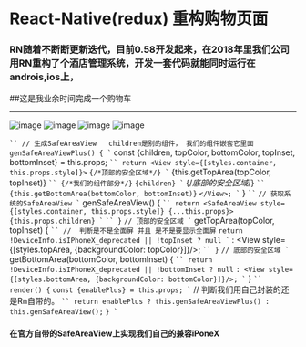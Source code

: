 # React-Native(redux) 重构购物页面

### RN随着不断断更新迭代，目前0.58开发起来，在2018年里我们公司用RN重构了个酒店管理系统，开发一套代码就能同时运行在androis,ios上，

##这是我业余时间完成一个购物车
- - - -
![image](https://github.com/422720735/sell/blob/master/img-folder/ipone6_detail.png)
![image](https://github.com/422720735/sell/blob/master/img-folder/ipone6_detail.png)
![image](https://github.com/422720735/sell/blob/master/img-folder/iponex_index.png)
![image](https://github.com/422720735/sell/blob/master/img-folder/iponex_detail.png)

` ``
// 生成SafeAreaView   children是别的组件， 我们的组件嵌套它里面
` ``
    genSafeAreaViewPlus() {
    ` ``
        const {children, topColor, bottomColor, topInset, bottomInset} = this.props;
        ` ``
        return <View style={[styles.container, this.props.style]}>
        ` ``
            {/*顶部的安全区域*/}
            ` ``
            {this.getTopArea(topColor, topInset)}
            ` ``
            {/*我们的组件部分*/}
            ` ``
            {children}
            ` ``
            {/*底部的安全区域*/}
            ` ``
            {this.getBottomArea(bottomColor, bottomInset)}
            ` ``
        </View>;
        ` ``
    }
    ` ``
` ``
    // 获取系统的SafeAreaView
    ` ``
    genSafeAreaView() {
    ` ``
        return <SafeAreaView style={[styles.container, this.props.style]} {...this.props}>
        ` ``
            {this.props.children}
            ` ``
        </SafeAreaView>
        ` ``
    }
    ` ``
    // 顶部的安全区域
    ` ``
    getTopArea(topColor, topInset) {
    ` ``
               //  判断是不是全面屏 并且 是不是要显示全面屏
               ` ``
        return !DeviceInfo.isIPhoneX_deprecated || !topInset ? null
        ` ``
            : <View style={[styles.topArea, {backgroundColor: topColor}]}/>;
            ` ``
    }
    ` ``
    // 底部的安全区域
    ` ``
    getBottomArea(bottomColor, bottomInset) {
    ` ``
        return !DeviceInfo.isIPhoneX_deprecated || !bottomInset ? null
        ` ``
            : <View style={[styles.bottomArea, {backgroundColor: bottomColor}]}/>;
            ` ``
    }
` ``
    render() {
    ` ``
        const {enablePlus} = this.props;
        ` ``
        // 判断我们用自己封装的还是Rn自带的。
        ` ``
        return enablePlus ? this.genSafeAreaViewPlus() : this.genSafeAreaView();
        ` ``
    }
    ` ``
    
#### 在官方自带的SafeAreaView上实现我们自己的兼容iPoneX